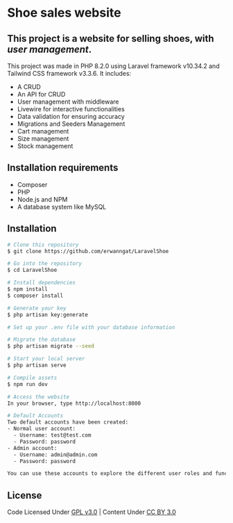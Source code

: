 # Shoe sales website 

## This project is a website for selling shoes, with ***user management***.

This project was made in PHP 8.2.0 using Laravel framework v10.34.2 and Tailwind CSS framework v3.3.6.
It includes:
- A CRUD
- An API for CRUD
- User management with middleware
- Livewire for interactive functionalities
- Data validation for ensuring accuracy
- Migrations and Seeders Management
- Cart management
- Size management
- Stock management

## Installation requirements
- Composer
- PHP
- Node.js and NPM
- A database system like MySQL

## Installation
```bash
# Clone this repository
$ git clone https://github.com/erwanngat/LaravelShoe

# Go into the repository
$ cd LaravelShoe

# Install dependencies
$ npm install
$ composer install

# Generate your key
$ php artisan key:generate

# Set up your .env file with your database information

# Migrate the database
$ php artisan migrate --seed

# Start your local server 
$ php artisan serve

# Compile assets
$ npm run dev

# Access the website
In your browser, type http://localhost:8000

# Default Accounts
Two default accounts have been created:
- Normal user account:
  - Username: test@test.com
  - Password: password
- Admin account:
  - Username: admin@admin.com
  - Password: password

You can use these accounts to explore the different user roles and functionalities in the application.
```

## License 

Code Licensed Under [GPL v3.0](https://www.gnu.org/licenses/gpl-3.0.en.html) | Content Under [CC BY 3.0](https://creativecommons.org/licenses/by/3.0/)
